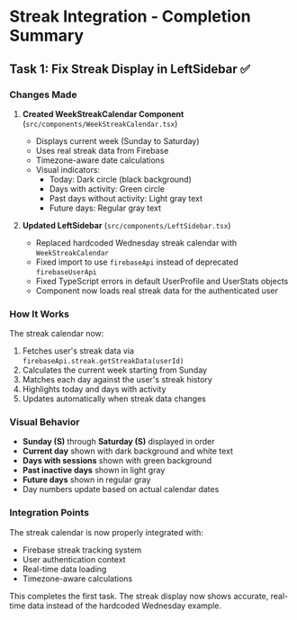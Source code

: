 # Streak Integration - Completion Summary

## Task 1: Fix Streak Display in LeftSidebar ✅

### Changes Made

1. **Created WeekStreakCalendar Component** (`src/components/WeekStreakCalendar.tsx`)
   - Displays current week (Sunday to Saturday)
   - Uses real streak data from Firebase
   - Timezone-aware date calculations
   - Visual indicators:
     - Today: Dark circle (black background)
     - Days with activity: Green circle
     - Past days without activity: Light gray text
     - Future days: Regular gray text

2. **Updated LeftSidebar** (`src/components/LeftSidebar.tsx`)
   - Replaced hardcoded Wednesday streak calendar with `WeekStreakCalendar`
   - Fixed import to use `firebaseApi` instead of deprecated `firebaseUserApi`
   - Fixed TypeScript errors in default UserProfile and UserStats objects
   - Component now loads real streak data for the authenticated user

### How It Works

The streak calendar now:
1. Fetches user's streak data via `firebaseApi.streak.getStreakData(userId)`
2. Calculates the current week starting from Sunday
3. Matches each day against the user's streak history
4. Highlights today and days with activity
5. Updates automatically when streak data changes

### Visual Behavior

- **Sunday (S)** through **Saturday (S)** displayed in order
- **Current day** shown with dark background and white text
- **Days with sessions** shown with green background
- **Past inactive days** shown in light gray
- **Future days** shown in regular gray
- Day numbers update based on actual calendar dates

### Integration Points

The streak calendar is now properly integrated with:
- Firebase streak tracking system
- User authentication context
- Real-time data loading
- Timezone-aware calculations

This completes the first task. The streak display now shows accurate, real-time data instead of the hardcoded Wednesday example.
